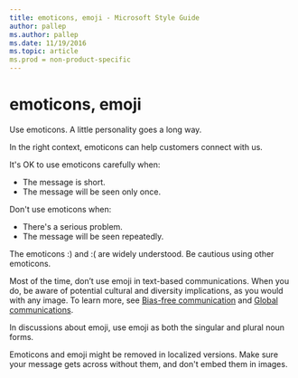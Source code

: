 ```yaml
---
title: emoticons, emoji - Microsoft Style Guide
author: pallep
ms.author: pallep
ms.date: 11/19/2016
ms.topic: article
ms.prod = non-product-specific
---
```


# emoticons, emoji

Use emoticons. A little personality goes a long way.

In the right context, emoticons can help customers connect with us. 

It's OK to use emoticons carefully when:

  - The message is short.
  - The message will be seen only once.

Don't use emoticons when:

  - There's a serious problem.
  - The message will be seen repeatedly.

The emoticons :) and :( are widely understood. Be cautious using other emoticons. 

Most of the time, don’t use emoji in text-based communications. When you do, be aware of potential cultural and diversity implications, as you would with any image. To learn more, see [Bias-free communication](/style-guide/bias-free-communication) and [Global communications](/style-guide/global-communications/).

In discussions about emoji, use emoji as both the singular and plural noun forms. 

Emoticons
and emoji might be removed in localized versions. Make sure
your message gets across without them, and don't embed them in
images.

